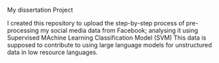 My dissertation Project

I created this repository to upload the step-by-step process of pre-processing my social media data from Facebook; analysing it using Supervised MAchine Learning Classification Model (SVM) This data is supposed to contribute to using large language models for unstructured data in low resource languages.
